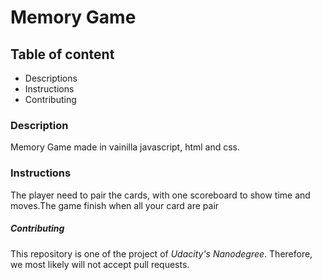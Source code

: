 # Memory Game

## Table of content
* Descriptions
* Instructions
* Contributing

### Description
Memory Game made in vainilla javascript, html and css.

### Instructions 
The player need to pair the cards, with one scoreboard to show time and moves.The game finish when all your card are pair

##### Contributing
This repository is one of the project of _Udacity's Nanodegree_. Therefore, we most likely will not accept pull requests.